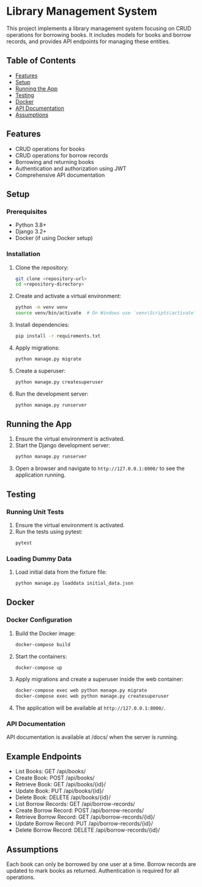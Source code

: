# Library Management System

This project implements a library management system focusing on CRUD operations for borrowing books. It includes models for books and borrow records, and provides API endpoints for managing these entities.

## Table of Contents

- [Features](#features)
- [Setup](#setup)
- [Running the App](#running-the-app)
- [Testing](#testing)
- [Docker](#docker)
- [API Documentation](#api-documentation)
- [Assumptions](#assumptions)

## Features

- CRUD operations for books
- CRUD operations for borrow records
- Borrowing and returning books
- Authentication and authorization using JWT
- Comprehensive API documentation

## Setup

### Prerequisites

- Python 3.8+
- Django 3.2+
- Docker (if using Docker setup)

### Installation

1. Clone the repository:
    ```bash
    git clone <repository-url>
    cd <repository-directory>
    ```

2. Create and activate a virtual environment:
    ```bash
    python -m venv venv
    source venv/bin/activate  # On Windows use `venv\Scripts\activate`
    ```

3. Install dependencies:
    ```bash
    pip install -r requirements.txt
    ```

4. Apply migrations:
    ```bash
    python manage.py migrate
    ```

5. Create a superuser:
    ```bash
    python manage.py createsuperuser
    ```

6. Run the development server:
    ```bash
    python manage.py runserver
    ```

## Running the App

1. Ensure the virtual environment is activated.
2. Start the Django development server:
    ```bash
    python manage.py runserver
    ```
3. Open a browser and navigate to `http://127.0.0.1:8000/` to see the application running.

## Testing

### Running Unit Tests

1. Ensure the virtual environment is activated.
2. Run the tests using pytest:
    ```bash
    pytest
    ```

### Loading Dummy Data

1. Load initial data from the fixture file:
    ```bash
    python manage.py loaddata initial_data.json
    ```

## Docker

### Docker Configuration

1. Build the Docker image:
    ```bash
    docker-compose build
    ```

2. Start the containers:
    ```bash
    docker-compose up
    ```

3. Apply migrations and create a superuser inside the web container:
    ```bash
    docker-compose exec web python manage.py migrate
    docker-compose exec web python manage.py createsuperuser
    ```

4. The application will be available at `http://127.0.0.1:8000/`.

### API Documentation
API documentation is available at /docs/ when the server is running.

## Example Endpoints
- List Books: GET /api/books/
- Create Book: POST /api/books/
- Retrieve Book: GET /api/books/{id}/
- Update Book: PUT /api/books/{id}/
- Delete Book: DELETE /api/books/{id}/
- List Borrow Records: GET /api/borrow-records/
- Create Borrow Record: POST /api/borrow-records/
- Retrieve Borrow Record: GET /api/borrow-records/{id}/
- Update Borrow Record: PUT /api/borrow-records/{id}/
- Delete Borrow Record: DELETE /api/borrow-records/{id}/

## Assumptions
Each book can only be borrowed by one user at a time.
Borrow records are updated to mark books as returned.
Authentication is required for all operations.